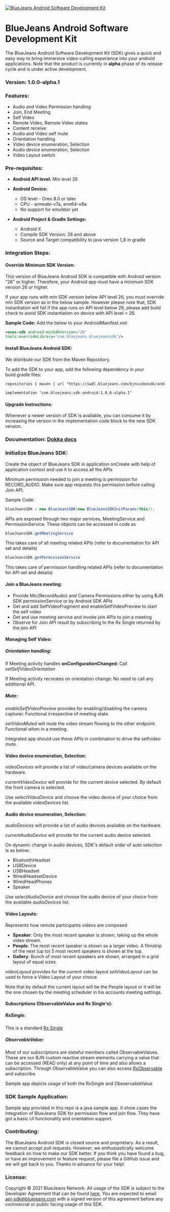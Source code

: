 [![BlueJeans Android Software Development Kit](https://raw.githubusercontent.com/bluejeans/sdk-webrtc-meetings/master/media/BlueJeans_Mark.png "BlueJeans Android Software Development Kit")](https://www.bluejeans.com "BlueJeans Android Software Development Kit")
# BlueJeans Android Software Development Kit

The BlueJeans Android Software Development Kit (SDK) gives a quick and easy way to bring immersive video-calling experience into your android applications.
Note that the product is currently in **alpha** phase of its release cycle and is under active development.

### Version: 1.0.0-alpha.1

### Features:
- Audio and Video Permission handling
- Join, End Meeting
- Self Video
- Remote Video, Remote Video states
- Content receive 
- Audio and Video self mute
- Orientation handling
- Video device enumeration, Selection
- Audio device enumeration, Selection
- Video Layout switch

### Pre-requisites:
- **Android API level:** Min level 26
- **Android Device:** 
   - OS level - Oreo 8.0 or later
   - CPU - armeabi-v7a, arm64-v8a
   - No support for emulator yet

- **Android Project & Gradle Settings:**
   - Android X
   - Compile SDK Version: 28 and above
   - Source and Target compatibility to java version 1_8 in gradle

### Integration Steps:
#### Override Minimum SDK Version:
This version of BlueJeans Android SDK is compatible with Android version "26" or higher. Therefore, your Android app must have a minimum SDK version 26 or higher.  
 
If your app runs with min SDK version below API level 26, you must override min SDK version as in the below sample. However please note that, SDK instantiation will fail if the app runs on API level below 26, please add build check to avoid SDK instantiation on device with API level < 26. 
  
**Sample Code:** Add the below to your AndroidManifest.xml  
```xml
<uses-sdk android:minSdkVersion="26"
tools:overrideLibrary="com.bluejeans.bluejeanssdk"/>
```

#### Install BlueJeans Android SDK:

We distribute our SDK from the Maven Repository.

To add the SDK to your app, add the following dependency in your build.gradle files:
```xml
repositories { maven { url "https://swdl.bluejeans.com/bjnvideosdk/android" } }
```
```xml
implementation "com.bluejeans:sdk-android:1.0.0-alpha.1"
```

#### Upgrade Instructions:
Whenever a newer version of SDK is available, you can consume it by increasing the version in the implementation code block to the new SDK version.

### Documentation: [Dokka docs](https://bluejeans.github.io/android-sdk)

### Initialize BlueJeans SDK:
Create the object of BlueJeans SDK in application onCreate with help of application context and use it to access all the APIs

Minimum permission needed to join a meeting is permission for RECORD_AUDIO. Make sure app requests this permission before calling Join API.

Sample Code:
```java
blueJeansSDK = new BlueJeansSDK(new BlueJeansSDKInitParams(this));
```
APIs are exposed through two major services, MeetingService and PermissionService. These objects can be accessed in code as 

```java
blueJeansSDK.getMeetingService 
```
This takes care of all meeting related APIs (refer to documentation for API set and details)

```java
blueJeansSDK.getPermissionService
```

This takes care of permission handling related APIs (refer to documentation for API set and details)

#### Join a BlueJeans meeting:
- Provide Mic(RecordAudio) and Camera Permissions either by using BJN SDK permissionService or by Android SDK APIs
- Get and add SelfVideoFragment and enableSelfVideoPreview to start the self video
- Get and use meeting service and invoke join APIs to join a meeting
- Observe for Join API result by subscribing to the Rx Single returned by the join API



#### Managing Self Video:


##### Orientation handling:

If Meeting activity handles
**onConfigurationChanged:** Call *setSelfVideoOrientation*

If Meeting activity recreates on orientation change:
No need to call any additional API. 


##### Mute:

*enableSelfVideoPreview* provides for enabling/disabling the camera capturer. Functional irrespective of meeting state.
 
*setVideoMuted* will mute the video stream flowing to the other endpoint. Functional when in a meeting.

Integrated app should use these APIs in combination to drive the selfvideo mute.


#### Video device enumeration, Selection:

*videoDevices* will provide a list of video/camera devices available on the hardware.

*currentVideoDevice* will provide for the current device selected. By default the front camera is selected.

Use *selectVideoDevice* and choose the video device of your choice from the available *videoDevices* list.


#### Audio device enumeration, Selection:

*audioDevices* will provide a list of audio devices available on the hardware.

*currentAudioDevice* will provide for the current audio device selected. 

On dynamic change in audio devices, SDK's default order of auto selection is as below:

- BluetoothHeadset
- USBDevice
- USBHeadset
- WiredHeadsetDevice
- WiredHeadPhones
- Speaker

Use *selectAudioDevice* and choose the audio device of your choice from the available *audioDevices* list.

#### Video Layouts:

Represents how remote participants videos are composed
- **Speaker**: Only the most recent speaker is shown, taking up the whole video stream.
- **People**: The most recent speaker is shown as a larger video. A filmstrip of the next (up to) 5 most recent speakers is shown at the top.
- **Gallery**: Bunch of most recent speakers are shown, arranged in a grid layout of equal sizes.

*videoLayout* provides for the current video layout *setVideoLayout* can be used to force a Video Layout of your choice.

Note that by default the current layout will be the People layout or it will be the one chosen by the meeting scheduler in his accounts meeting settings. 

#### Subscriptions (ObservableValue and Rx Single's):

##### RxSingle: 
This is a standard [Rx Single](http://reactivex.io/RxJava/javadoc/io/reactivex/Single.html)

##### ObservableValue:

Most of our subscriptions are stateful members called ObservableValues. 
These are our BJN custom reactive stream elements carrying a value that can be accessed (READ only) at any point of time and also allows a subscription. Through ObservableValue you can also access [RxObservable](http://reactivex.io/RxJava/javadoc/io/reactivex/Observable.html) and subscribe.

Sample app depicts usage of both the RxSingle and ObeservableValue


### SDK Sample Application:
Sample app provided in this repo is a java sample app.
It show cases the integration of BlueJeans SDK for permission flow and join flow. They have got a basic UI functionality and orientation support.

### Contributing:
The BlueJeans Android SDK is closed source and proprietary. As a result, we cannot accept pull requests. However, we enthusiastically welcome feedback on how to make our SDK better. If you think you have found a bug, or have an improvement or feature request, please file a GitHub issue and we will get back to you. Thanks in advance for your help!

### License:
Copyright © 2021 BlueJeans Network. All usage of the SDK is subject to the Developer Agreement that can be found [here](LICENSE). You are expected to email api-sdk@bluejeans.com with a signed version of this agreement before any commercial or public facing usage of this SDK.
